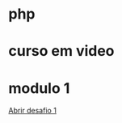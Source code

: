 # php
 
# curso em video 
# modulo 1


<a href="http://localhost/cursophp/php/desafios/d001/" target="_blank" >Abrir desafio 1 </a>

